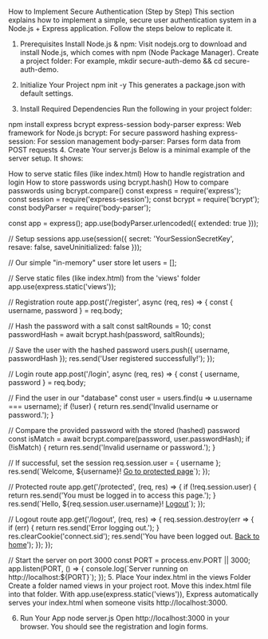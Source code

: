How to Implement Secure Authentication (Step by Step)
This section explains how to implement a simple, secure user authentication system in a Node.js + Express application. Follow the steps below to replicate it.

1. Prerequisites
Install Node.js & npm:
Visit nodejs.org to download and install Node.js, which comes with npm (Node Package Manager).
Create a project folder:
For example, mkdir secure-auth-demo && cd secure-auth-demo.
2. Initialize Your Project
npm init -y
This generates a package.json with default settings.

3. Install Required Dependencies
Run the following in your project folder:

npm install express bcrypt express-session body-parser
express: Web framework for Node.js
bcrypt: For secure password hashing
express-session: For session management
body-parser: Parses form data from POST requests
4. Create Your server.js
Below is a minimal example of the server setup. It shows:

How to serve static files (like index.html)
How to handle registration and login
How to store passwords using bcrypt.hash()
How to compare passwords using bcrypt.compare()
const express = require('express');
const session = require('express-session');
const bcrypt = require('bcrypt');
const bodyParser = require('body-parser');

const app = express();
app.use(bodyParser.urlencoded({ extended: true }));

// Setup sessions
app.use(session({
  secret: 'YourSessionSecretKey',
  resave: false,
  saveUninitialized: false
}));

// Our simple "in-memory" user store
let users = [];

// Serve static files (like index.html) from the 'views' folder
app.use(express.static('views'));

// Registration route
app.post('/register', async (req, res) => {
  const { username, password } = req.body;

  // Hash the password with a salt
  const saltRounds = 10;
  const passwordHash = await bcrypt.hash(password, saltRounds);

  // Save the user with the hashed password
  users.push({ username, passwordHash });
  res.send('User registered successfully!');
});

// Login route
app.post('/login', async (req, res) => {
  const { username, password } = req.body;

  // Find the user in our "database"
  const user = users.find(u => u.username === username);
  if (!user) {
    return res.send('Invalid username or password.');
  }

  // Compare the provided password with the stored (hashed) password
  const isMatch = await bcrypt.compare(password, user.passwordHash);
  if (!isMatch) {
    return res.send('Invalid username or password.');
  }

  // If successful, set the session
  req.session.user = { username };
  res.send(\`Welcome, \${username}! <a href="/protected">Go to protected page</a>\`);
});

// Protected route
app.get('/protected', (req, res) => {
  if (!req.session.user) {
    return res.send('You must be logged in to access this page.');
  }
  res.send(\`Hello, \${req.session.user.username}! <a href="/logout">Logout</a>\`);
});

// Logout route
app.get('/logout', (req, res) => {
  req.session.destroy(err => {
    if (err) {
      return res.send('Error logging out.');
    }
    res.clearCookie('connect.sid');
    res.send('You have been logged out. <a href="/">Back to home</a>');
  });
});

// Start the server on port 3000
const PORT = process.env.PORT || 3000;
app.listen(PORT, () => {
  console.log(\`Server running on http://localhost:\${PORT}\`);
});
5. Place Your index.html in the views Folder
Create a folder named views in your project root.
Move this index.html file into that folder.
With app.use(express.static('views')), Express automatically serves your index.html when someone visits http://localhost:3000.

6. Run Your App
node server.js
Open http://localhost:3000 in your browser. You should see the registration and login forms.
